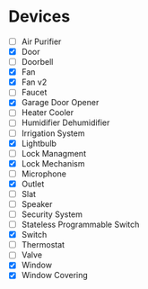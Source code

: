 # Devices

- [ ] Air Purifier 
- [x] Door
- [ ] Doorbell
- [x] Fan
- [x] Fan v2
- [ ] Faucet
- [x] Garage Door Opener
- [ ] Heater Cooler
- [ ] Humidifier Dehumidifier
- [ ] Irrigation System
- [x] Lightbulb
- [ ] Lock Managment
- [x] Lock Mechanism
- [ ] Microphone
- [x] Outlet
- [ ] Slat
- [ ] Speaker
- [ ] Security System
- [ ] Stateless Programmable Switch
- [x] Switch
- [ ] Thermostat
- [ ] Valve
- [x] Window
- [x] Window Covering
